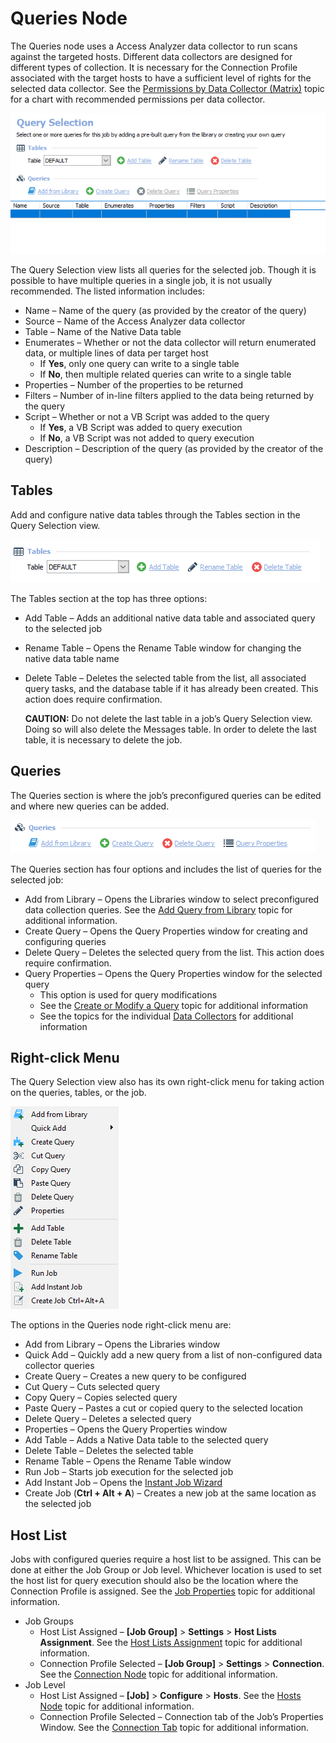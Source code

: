 # Queries Node

The Queries node uses a Access Analyzer data collector to run scans against the targeted hosts. Different data collectors are designed for different types of collection. It is necessary for the Connection Profile associated with the target hosts to have a sufficient level of rights for the selected data collector. See the [Permissions by Data Collector (Matrix)](/docs/product_docs/accessanalyzer/accessanalyzer/enterpriseauditor/admin/datacollector/permissionmatrix.md) topic for a chart with recommended permissions per data collector.

![Query Selection page](/static/img/product_docs/accessanalyzer/accessanalyzer/enterpriseauditor/admin/datacollector/queryselection.png)

The Query Selection view lists all queries for the selected job. Though it is possible to have multiple queries in a single job, it is not usually recommended. The listed information includes:

- Name – Name of the query (as provided by the creator of the query)
- Source – Name of the Access Analyzer data collector
- Table – Name of the Native Data table
- Enumerates – Whether or not the data collector will return enumerated data, or multiple lines of data per target host
  - If __Yes__, only one query can write to a single table
  - If __No__, then multiple related queries can write to a single table
- Properties – Number of the properties to be returned
- Filters – Number of in-line filters applied to the data being returned by the query
- Script – Whether or not a VB Script was added to the query
  - If __Yes__, a VB Script was added to query execution
  - If __No__, a VB Script was not added to query execution
- Description – Description of the query (as provided by the creator of the query)

## Tables

Add and configure native data tables through the Tables section in the Query Selection view.

![Tables section of Query Selection page](/static/img/product_docs/accessanalyzer/accessanalyzer/enterpriseauditor/admin/jobs/job/configure/queryselectiontables.png)

The Tables section at the top has three options:

- Add Table – Adds an additional native data table and associated query to the selected job
- Rename Table – Opens the Rename Table window for changing the native data table name
- Delete Table – Deletes the selected table from the list, all associated query tasks, and the database table if it has already been created. This action does require confirmation.

  __CAUTION:__ Do not delete the last table in a job’s Query Selection view. Doing so will also delete the Messages table. In order to delete the last table, it is necessary to delete the job.

## Queries

The Queries section is where the job’s preconfigured queries can be edited and where new queries can be added.

![Queries section of Query Selection page](/static/img/product_docs/accessanalyzer/accessanalyzer/enterpriseauditor/admin/jobs/job/configure/queryselectionqueries.png)

The Queries section has four options and includes the list of queries for the selected job:

- Add from Library – Opens the Libraries window to select preconfigured data collection queries. See the [Add Query from Library](/docs/product_docs/accessanalyzer/accessanalyzer/enterpriseauditor/admin/datacollector/overview.md#Add-Query-from-Library) topic for additional information.
- Create Query – Opens the Query Properties window for creating and configuring queries
- Delete Query – Deletes the selected query from the list. This action does require confirmation.
- Query Properties – Opens the Query Properties window for the selected query
  - This option is used for query modifications
  - See the [Create or Modify a Query](/docs/product_docs/accessanalyzer/accessanalyzer/enterpriseauditor/admin/datacollector/overview.md#Create-or-Modify-a-Query) topic for additional information
  - See the topics for the individual [Data Collectors](/docs/product_docs/accessanalyzer/accessanalyzer/enterpriseauditor/admin/datacollector/overview.md) for additional information

## Right-click Menu

The Query Selection view also has its own right-click menu for taking action on the queries, tables, or the job.

![Right-click menu on the Query Selection page](/static/img/product_docs/accessanalyzer/accessanalyzer/enterpriseauditor/admin/jobs/job/configure/queryrightclickmenu.png)

The options in the Queries node right-click menu are:

- Add from Library – Opens the Libraries window
- Quick Add – Quickly add a new query from a list of non-configured data collector queries
- Create Query – Creates a new query to be configured
- Cut Query – Cuts selected query
- Copy Query – Copies selected query
- Paste Query – Pastes a cut or copied query to the selected location
- Delete Query – Deletes a selected query
- Properties – Opens the Query Properties window
- Add Table – Adds a Native Data table to the selected query
- Delete Table – Deletes the selected table
- Rename Table – Opens the Rename Table window
- Run Job – Starts job execution for the selected job
- Add Instant Job – Opens the [Instant Job Wizard](/docs/product_docs/accessanalyzer/accessanalyzer/enterpriseauditor/admin/jobs/instantjobs/overview.md)
- Create Job (__Ctrl + Alt + A__) – Creates a new job at the same location as the selected job

## Host List

Jobs with configured queries require a host list to be assigned. This can be done at either the Job Group or Job level. Whichever location is used to set the host list for query execution should also be the location where the Connection Profile is assigned. See the [Job Properties](/docs/product_docs/accessanalyzer/accessanalyzer/enterpriseauditor/admin/jobs/job/properties/overview.md) topic for additional information.

- Job Groups
  - Host List Assigned – __[Job Group]__ > __Settings__ > __Host Lists Assignment__. See the [Host Lists Assignment](/docs/product_docs/accessanalyzer/accessanalyzer/enterpriseauditor/admin/jobs/group/hostlistsassignment.md) topic for additional information.
  - Connection Profile Selected –  __[Job Group]__ > __Settings__ > __Connection__. See the [Connection Node](/docs/product_docs/accessanalyzer/accessanalyzer/enterpriseauditor/admin/jobs/group/connection.md) topic for additional information.
- Job Level
  - Host List Assigned – __[Job]__ > __Configure__ > __Hosts__. See the [Hosts Node](/docs/product_docs/accessanalyzer/accessanalyzer/enterpriseauditor/admin/jobs/job/configure/hosts.md) topic for additional information.
  - Connection Profile Selected – Connection tab of the Job’s Properties Window. See the [Connection Tab](/docs/product_docs/accessanalyzer/accessanalyzer/enterpriseauditor/admin/jobs/job/properties/connection.md) topic for additional information.
